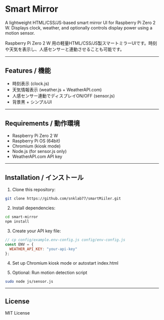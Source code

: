 # Smart Mirror

A lightweight HTML/CSS/JS-based smart mirror UI for Raspberry Pi Zero 2 W. Displays clock, weather, and optionally controls display power using a motion sensor.

Raspberry Pi Zero 2 W 用の軽量HTML/CSS/JS製スマートミラーUIです。時刻や天気を表示し、人感センサーと連動させることも可能です。

---

## Features / 機能

- 時刻表示 (clock.js)
- 天気情報表示 (weather.js + WeatherAPI.com)
- 人感センサー連動でディスプレイON/OFF (sensor.js)
- 背景黒 + シンプルUI

---

## Requirements / 動作環境

- Raspberry Pi Zero 2 W
- Raspberry Pi OS (64bit)
- Chromium (kiosk mode)
- Node.js (for sensor.js only)
- WeatherAPI.com API key

---

## Installation / インストール

1. Clone this repository:

```bash
git clone https://github.com/snklab77/smartMiiler.git
```

2. Install dependencies:

```bash
cd smart-mirror
npm install
```

3. Create your API key file:

```js
// cp config/example.env-config.js config/env-config.js
const ENV = {
  WEATHER_API_KEY: "your-api-key"
};
```

4. Set up Chromium kiosk mode or autostart index.html

5. Optional: Run motion detection script

```bash
sudo node js/sensor.js
```

---

## License

MIT License